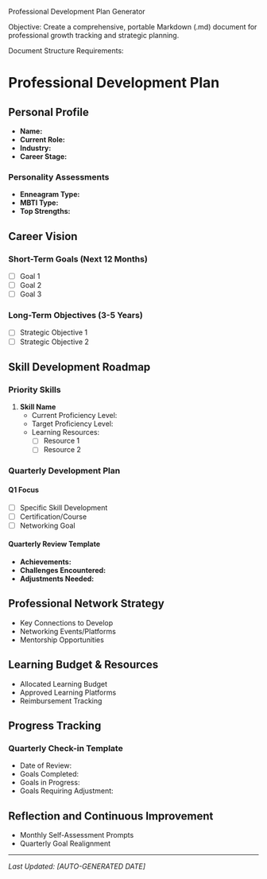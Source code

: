 Professional Development Plan Generator

Objective: Create a comprehensive, portable Markdown (.md) document for professional growth tracking and strategic planning.

Document Structure Requirements:
# Professional Development Plan

## Personal Profile
- **Name:**
- **Current Role:**
- **Industry:**
- **Career Stage:**

### Personality Assessments
- **Enneagram Type:** 
- **MBTI Type:**
- **Top Strengths:**

## Career Vision
### Short-Term Goals (Next 12 Months)
- [ ] Goal 1
- [ ] Goal 2
- [ ] Goal 3

### Long-Term Objectives (3-5 Years)
- [ ] Strategic Objective 1
- [ ] Strategic Objective 2

## Skill Development Roadmap

### Priority Skills
1. **Skill Name**
   - Current Proficiency Level: 
   - Target Proficiency Level:
   - Learning Resources:
     - [ ] Resource 1
     - [ ] Resource 2

### Quarterly Development Plan

#### Q1 Focus
- [ ] Specific Skill Development
- [ ] Certification/Course
- [ ] Networking Goal

#### Quarterly Review Template
- **Achievements:**
- **Challenges Encountered:**
- **Adjustments Needed:**

## Professional Network Strategy
- Key Connections to Develop
- Networking Events/Platforms
- Mentorship Opportunities

## Learning Budget & Resources
- Allocated Learning Budget
- Approved Learning Platforms
- Reimbursement Tracking

## Progress Tracking
### Quarterly Check-in Template
- Date of Review:
- Goals Completed: 
- Goals in Progress:
- Goals Requiring Adjustment:

## Reflection and Continuous Improvement
- Monthly Self-Assessment Prompts
- Quarterly Goal Realignment

---
*Last Updated: [AUTO-GENERATED DATE]*
